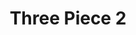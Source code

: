 ---
layout: playlist
title: Three Piece 2
songs: [
    internet-vibes,
    simple-phonk,
    sorry-phonk
]
---